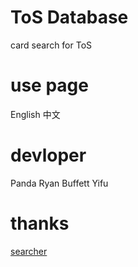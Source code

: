 # ToS Database
card search for ToS

# use page
English 中文

# devloper
Panda
Ryan
Buffett
Yifu
# thanks
[searcher](https://tinghan33704.com/tos_tool_data/js/monster_data.js)
